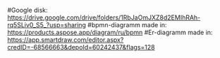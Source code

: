 #Google disk: https://drive.google.com/drive/folders/1RbJaOmJXZ8d2EMIhRAh-rq5SLiv0_S5_?usp=sharing
#bpmn-diagramm made in: https://products.aspose.app/diagram/ru/bpmn
#Er-diagramm made in: https://app.smartdraw.com/editor.aspx?credID=-68566663&depoId=60242437&flags=128
